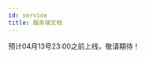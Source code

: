 ```yaml
---
id: service
title: 服务端文档
---
```


预计04月13号23:00之前上线，敬请期待！
<!-- 
## 概述

OpenAPI 采用统一的 Mac Token 头部签算来传递用户身份。

接入客户端  SDK  后，经过用户的授权流程，会获得这个用户在当前应用中的 Mac Token。Mac Token 长期有效，只有在用户更新自己账号相关安全信息、注销对当前应用的授权时才会失效。开发者应当将 Mac Token 妥善保管于自己的服务器上，作为后续与 TapTap 服务端通讯的标示。（Mac Token 算法细节见文档中的 `其他-MacToken` 部分）

以下接口，凡标示类似 `GET` `MAC Token` 的，表示这是一个 `GET` 请求，头部要用 `MAC Token` 签算。

## 流程
1. 移动端用 SDK 的 TapTap 登录，可以通过 `GetCurrentAccessToken` 获取 AccessToken，里面包含
```java
  public String kid;
  public String access_token;
  public String token_type;
  public String mac_key;
  public String mac_algorithm;
  private String json = null;
```

2. 再把 access_token 和 mac_key 发到游戏业务服务器，服务端签算 mac token。
3. 请求 https://openapi.taptap.com/account/profile/v1 ， header 携带 mac token

> 注意：当前实际返回的 kid 和 access_token 值相等，建议使用 access_token

## API

### 获取当前账户详细信息

`GET` `MAC Token` <https://openapi.taptap.com/account/profile/v1>

#### Request

| 字段      | 类型   | 说明   |
| --------- | ------ | ------ |
| client_id | string | 该应用的 Client ID，应与约定相同 |

#### Response

字段             | 类型           | 说明
--------------- | ------------- | ------------
name            | string        | 用户名
avatar          | string        | 用户头像图片
gender         | string       | "female"、"male" 或者空字符串
openid          | string        | 授权用户唯一标识(每个 client 不同)
unionid         | string        | 授权用户唯一标识(每个 union 不同)

#### 请求示例
替换其中的 `MAC id` 和 `client id` 为自己签算的 mac token 和控制台的 Client ID
```
curl -s -H 'Authorization:MAC id="1/hhykMJFMExXBLJrbW823QN3j-O2-MRLBm13XaHNscXgRvLEGQiE2mjXvFIWN_fapPk5dfAcq59kkRD1BUrsocJ1uVWpq5OzGBZ9rwae9-nZ50nzpDLRooFTNT8iTPHmRSH3v0nTk1m4b2-NhXqpGya8t96DQF9zkhf68IkbwIgmDy4GoGVrgVcjFh0xHwLG_4rlwtVR5BZ8-Twyx1PhPjDc8trycgN2i6e-2ivfP6zxrnQr5kW03yQ0QMMgS01Inx4DRcgXMSYPCeNqIxwA6j7WlyrNgU0X0qwnnWBugKOzbJPxA-rgKDu8zVmaly6Xl654V21z2GhWwIfLnil0R6A",ts="1615196300",nonce="abcdef",mac="RgNtmn57fFQB5Ztw7a2KuQyiWkg="' "https://openapi.taptap.com/account/profile/v1?client_id=<clien id>"
```

### 主动撤销 Token

`POST` `MAC Token` <https://www.taptap.com/oauth2/v1/revoke>

只有在当前设备上的主动登出行为，才需要调用撤销接口，如收到 access_denied 401 说明用户在其他渠道撤销了授权，只需要清理本地登录数据

### 授权过期
#### 判断授权过期
服务端请求 OpenAPI 收到 access_denied 错误时，表示 access token 已经失效
SDK 需要在 onError() 的时候手动判断下错误类型，并且提取出错误 message 识别是否为 token 失效

#### 处理授权过期
游戏客户端重新向用户申请授权（即让用户退出登录状态，重新使用 TapTap 登录游戏）

## 其他

### MAC Token 算法

MAC Token 包含以下字段：

| 字段          | 类型   | 说明                            |
| ------------- | ------ | ------------------------------- |
| kid           | string | mac_key id, The key identifier. |
| access_token  | string | 该字段暂无作用                    |
| token_type    | string | Token 类型，如 mac               |
| mac_key       | string | mac 密钥                         |
| mac_algorithm | string | mac计算的算法名称 hmac-sha-1      |

使用 Mac Token 签算一个接口：

#### 脚本
可用此脚本验证直接替换参数，用来验证自己服务端签算的 mac token 是否正确  
CLIENT_ID 替换为控制台获取的 `Client ID`，ACCESS_TOKEN 和 MAC_KEY 为客户端登录成功后的 `access_token`、`mac_key`
```
#!/usr/bin/env bash

# 客户端 ID
CLIENT_ID="请替换为控制台的 Client ID"
# SDK 获取的 access_token
ACCESS_TOKEN="1/hhykMJFMExXBLJrbW823QN3j-O2-MRLBm13XaHNscXgRvLEGQiE2mjXvFIWN_fapPk5dfAcq59kkRD1BUrsocJ1uVWpq5OzGBZ9rwae9-nZ50nzpDLRooFTNT8iTPHmRSH3v0nTk1m4b2-NhXqpGya8t96DQF9zkhf68IkbwIgmDy4GoGVrgVcjFh0xHwLG_4rlwtVR5BZ8-Twyx1PhPjDc8trycgN2i6e-2ivfP6zxrnQr5kW03yQ0QMMgS01Inx4DRcgXMSYPCeNqIxwA6j7WlyrNgU0X0qwnnWBugKOzbJPxA-rgKDu8zVmaly6Xl654V21z2GhWwIfLnil0R6A"
# SDK 获取的 mac_key
MAC_KEY="URpUGfaVHjpQUSeJ2R7pxfVvmY4lEFtgakccSlUQ"

# 随机数，正式上线请替换
NONCE="abcdef"
# 当前时间戳
TS=$(date +%s)

# 请求方法
METHOD="GET"
# 请求地址 (带 query string)
REQUEST_URI="/account/profile/v1?client_id=${CLIENT_ID}"
# 请求域名
REQUEST_HOST="openapi.taptap.com"

MAC=$(printf "%s\n%s\n%s\n%s\n%s\n443\n\n" "${TS}" "${NONCE}" "${METHOD}" "${REQUEST_URI}" "${REQUEST_HOST}" | openssl dgst -binary -sha1 -hmac ${MAC_KEY} | base64)

AUTHORIZATION=$(printf 'MAC id="%s",ts="%s",nonce="%s",mac="%s"' "${ACCESS_TOKEN}" "${TS}" "${NONCE}" "${MAC}")

curl -s -H"Authorization:${AUTHORIZATION}" "https://openapi.taptap.com/account/profile/v1?client_id=${CLIENT_ID}"
```

#### nodejs 代码示例

```javascript
const urllib = require('urllib');
const format = require('string-format');
/**
TapSDK 登录后信息获取
**/
var kid = "";//替换为客户端获取的 kid 或者 access_token
var mac_key = "";//替换为客户端获取的 mac_key
var nonce = "adssd";//自行生成 5 位字符串
var client_id = "";


var ts = Math.ceil(Date.now() / 1000);
var ext = "";//附加信息可以不填
var signArray = [ts, nonce, 'GET', '/account/profile/v1?client_id=' + client_id, 'openapi.taptap.com', 443, ext];

var mac = hmacSha1(signArray.join("\n")+"\n", mac_key);
var auth = format('MAC id={id},ts={ts},nonce={nonce},mac={mac}', {
  id: '\"'+kid+'\"',
  ts: '\"'+ts+'\"',
  nonce: '\"'+nonce+'\"',
  mac: '\"'+mac+'\"'
});

var headers = {
  Authorization: auth
}

var reqData = {
  method: "GET",
  headers: headers
}

urllib.request("https://openapi.taptap.com/account/profile/v1?client_id=" + client_id, reqData,
  (err, data, response) => {
    if(!err){
      console.log("返回数据：" + data.toString());
    }
  });

function hmacSha1(encodedFlags, secretKey) {
    var hmac = crypto.createHmac('sha1', secretKey);
    hmac.update(encodedFlags);
    return hmac.digest('base64');
};

```



### 通用接口错误信息

**统一格式**

| 字段              | 类型   | 说明                                                 |
| ----------------- | ------ | ---------------------------------------------------- |
| code              | int    | 预留字段，用于以后追踪问题                           |
| error             | string | 错误码，代码逻辑判断时使用                           |
| error_description | string | 错误描述信息，开发的时候用来帮助理解和解决发生的错误 |


**错误响应**

| 错误码                    | HTTP 状态码 | 详细描述                                                     |
| ------------------------- | ----------- | ------------------------------------------------------------ |
| invalid_request           | 400         | 请求缺少某个必需参数，包含一个不支持的参数或参数值，或者格式不正确 |
| invalid_time              | 400         | MAC Token 算法中，ts 时间不合法，**应请求服务器时间重新构造** |
| invalid_client            | 401         | client_id、client_secret 参数无效                             |
| access_denied             | 401         | 授权服务器拒绝请求 **这个状态出现在拿着 token 请求用户资源时，如出现，客户端应退出本地的用户登录信息，引导用户重新登录** |
| forbidden       | 403         | 用户没有对当前动作的权限，**引导重新身份验证并不能提供任何帮助，而且这个请求也不应该被重复提交** |
| not_found       | 404         | 请求失败，请求所希望得到的资源未被在服务器上发现。**在参数相同的情况下，不应该重复请求** |
| server_error              | 500         | 服务器出现异常情况 **可稍等后重新尝试请求，但需有尝试上限，建议最多 3 次，如一直失败，则中断并告知用户** | -->
